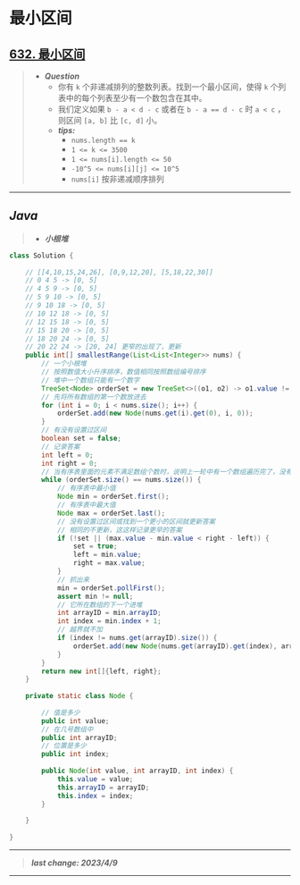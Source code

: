 # 最小区间

## [632. 最小区间](https://leetcode.cn/problems/smallest-range-covering-elements-from-k-lists/)

> - ***Question***
>   - 你有 `k` 个非递减排列的整数列表。找到一个最小区间，使得 `k` 个列表中的每个列表至少有一个数包含在其中。
>   - 我们定义如果 `b - a < d - c` 或者在 `b - a == d - c` 时 `a < c` ，则区间 `[a, b]` 比 `[c, d]` 小。
>   - ***tips:***
>     - `nums.length == k`
>     - `1 <= k <= 3500`
>     - `1 <= nums[i].length <= 50`
>     - `-10^5 <= nums[i][j] <= 10^5`
>     - `nums[i]` 按非递减顺序排列

---

## *Java*

> - ***小根堆***

```java
class Solution {
    
    // [[4,10,15,24,26], [0,9,12,20], [5,18,22,30]]
    // 0 4 5 -> [0, 5]
    // 4 5 9 -> [0, 5]
    // 5 9 10 -> [0, 5]
    // 9 10 18 -> [0, 5]
    // 10 12 18 -> [0, 5]
    // 12 15 18 -> [0, 5]
    // 15 18 20 -> [0, 5]
    // 18 20 24 -> [0, 5]
    // 20 22 24 -> [20, 24] 更窄的出现了，更新
    public int[] smallestRange(List<List<Integer>> nums) {
        // 一个小根堆
        // 按照数值大小升序排序，数值相同按照数组编号排序
        // 堆中一个数组只能有一个数字
        TreeSet<Node> orderSet = new TreeSet<>((o1, o2) -> o1.value != o2.value ? o1.value - o2.value : o1.arrayID - o2.arrayID);
        // 先将所有数组的第一个数放进去
        for (int i = 0; i < nums.size(); i++) {
            orderSet.add(new Node(nums.get(i).get(0), i, 0));
        }
        // 有没有设置过区间
        boolean set = false;
        // 记录答案
        int left = 0;
        int right = 0;
        // 当有序表里面的元素不满足数组个数时，说明上一轮中有一个数组遍历完了，没有把数字加进去
        while (orderSet.size() == nums.size()) {
            // 有序表中最小值
            Node min = orderSet.first();
            // 有序表中最大值
            Node max = orderSet.last();
            // 没有设置过区间或找到一个更小的区间就更新答案
            // 相同的不更新，这这样记录更早的答案
            if (!set || (max.value - min.value < right - left)) {
                set = true;
                left = min.value;
                right = max.value;
            }
            // 抓出来
            min = orderSet.pollFirst();
            assert min != null;
            // 它所在数组的下一个进堆
            int arrayID = min.arrayID;
            int index = min.index + 1;
            // 越界就不加
            if (index != nums.get(arrayID).size()) {
                orderSet.add(new Node(nums.get(arrayID).get(index), arrayID, index));
            }
        }
        return new int[]{left, right};
    }
    
    private static class Node {
        
        // 值是多少
        public int value;
        // 在几号数组中
        public int arrayID;
        // 位置是多少
        public int index;
        
        public Node(int value, int arrayID, int index) {
            this.value = value;
            this.arrayID = arrayID;
            this.index = index;
        }
        
    }
    
}
```

---

> ***last change: 2023/4/9***

---
